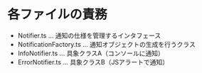 # 各ファイルの責務

- Notifier.ts ... 通知の仕様を管理するインタフェース
- NotificationFactory.ts ... 通知オブジェクトの生成を行うクラス
- InfoNotifier.ts ... 具象クラスA（コンソールに通知）
- ErrorNotifier.ts ... 具象クラスB（JSアラートで通知）
